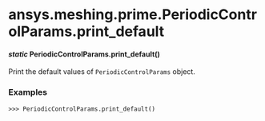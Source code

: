 <a id="ansys-meshing-prime-periodiccontrolparams-print-default"></a>

# ansys.meshing.prime.PeriodicControlParams.print_default

<a id="ansys.meshing.prime.PeriodicControlParams.print_default"></a>

#### *static* PeriodicControlParams.print_default()

Print the default values of `PeriodicControlParams` object.

### Examples

```pycon
>>> PeriodicControlParams.print_default()
```

<!-- !! processed by numpydoc !! -->

